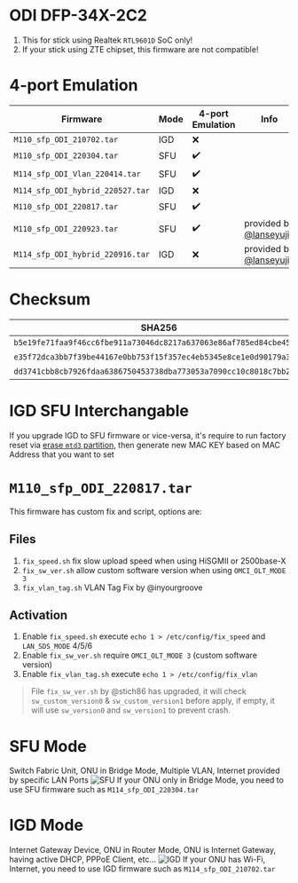 # ODI DFP-34X-2C2
1. This for stick using Realtek `RTL9601D` SoC only!
2. If your stick using ZTE chipset, this firmware are not compatible!

# 4-port Emulation
| Firmware                         | Mode | 4-port Emulation | Info |
|----------------------------------|------|------------------|------|
| `M110_sfp_ODI_210702.tar`        | IGD  | ❌ |  |
| `M110_sfp_ODI_220304.tar`        | SFU  | ✔️ |  |
| `M114_sfp_ODI_Vlan_220414.tar`   | SFU  | ✔️ |  |
| `M114_sfp_ODI_hybrid_220527.tar` | IGD  | ❌ |  |
| `M110_sfp_ODI_220817.tar`        | SFU  | ✔️ |  |
| `M110_sfp_ODI_220923.tar`        | SFU  | ✔️ | provided by [@lanseyujie](https://github.com/Anime4000/RTL960x/issues/24#issuecomment-1297975439) |
| `M114_sfp_ODI_hybrid_220916.tar` | IGD  | ❌ | provided by [@lanseyujie](https://github.com/Anime4000/RTL960x/issues/24#issuecomment-1297975439) |

# Checksum
| SHA256 | File name |
|--------|-----------|
| `b5e19fe71faa9f46cc6fbe911a73046dc8217a637063e86af785ed84cbe452c3` | M110_sfp_ODI_220817.tar |
| `e35f72dca3bb7f39be44167e0bb753f15f357ec4eb5345e8ce1e0d90179a38ab` | M110_sfp_ODI_220923.tar |
| `dd3741cbb8cb7926fdaa6386750453738dba773053a7090cc10c8018c7bb265d` | M114_sfp_ODI_hybrid_220916.tar |

# IGD SFU Interchangable
If you upgrade IGD to SFU firmware or vice-versa, it's require to run factory reset via [erase `mtd3` partition](../../Docs/factory_reset.md#reset), then generate new MAC KEY based on MAC Address that you want to set

# `M110_sfp_ODI_220817.tar`
This firmware has custom fix and script, options are:

## Files
1. `fix_speed.sh` fix slow upload speed when using HiSGMII or 2500base-X
2. `fix_sw_ver.sh` allow custom software version when using `OMCI_OLT_MODE 3`
3. `fix_vlan_tag.sh` VLAN Tag Fix by @inyourgroove

## Activation
1. Enable `fix_speed.sh` execute `echo 1 > /etc/config/fix_speed` and `LAN_SDS_MODE` 4/5/6
2. Enable `fix_sw_ver.sh` require `OMCI_OLT_MODE 3` (custom software version)
3. Enable `fix_vlan_tag.sh` execute `echo 1 > /etc/config/fix_vlan`

> File `fix_sw_ver.sh` by @stich86 has upgraded, it will check `sw_custom_version0` & `sw_custom_version1` before apply, if empty, it will use `sw_version0` and `sw_version1` to prevent crash.

# SFU Mode
Switch Fabric Unit, ONU in Bridge Mode, Multiple VLAN, Internet provided by specific LAN Ports
![SFU](../../Docs/Images/xPON%20OMCI%20MIB%20SFU%20Mode.png)
If your ONU only in Bridge Mode, you need to use SFU firmware such as `M114_sfp_ODI_220304.tar`

# IGD Mode
Internet Gateway Device, ONU in Router Mode, ONU is Internet Gateway, having active DHCP, PPPoE Client, etc...
![IGD](../../Docs/Images/xPON%20OMCI%20MIB%20IGD%20Mode.png)
If your ONU has Wi-Fi, Internet, you need to use IGD firmware such as `M114_sfp_ODI_210702.tar`
